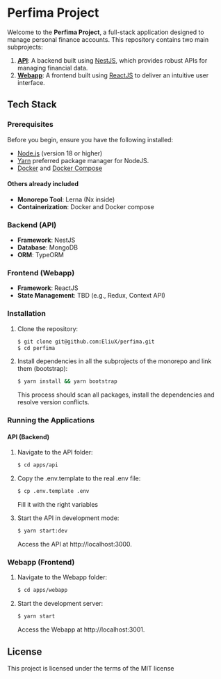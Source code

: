 # Perfima Project

Welcome to the **Perfima Project**, a full-stack application designed to manage personal finance accounts. This 
repository contains two main subprojects:

1. **[API](./api/README.md)**: A backend built using [NestJS](https://nestjs.com/), which provides robust APIs for 
   managing financial data.
2. **[Webapp](./webapp/README.md)**: A frontend built using [ReactJS](https://reactjs.org/) to deliver an intuitive 
   user interface.


## Tech Stack
### Prerequisites

Before you begin, ensure you have the following installed:

- [Node.js](https://nodejs.org/) (version 18 or higher)
- [Yarn](https://yarnpkg.com/) preferred package manager for NodeJS.
- [Docker](https://www.docker.com/) and [Docker Compose](https://docs.docker.com/compose/)
 
#### Others already included
- **Monorepo Tool**: Lerna (Nx inside)
- **Containerization**: Docker and Docker compose

### Backend (API)
- **Framework**: NestJS
- **Database**: MongoDB
- **ORM**: TypeORM

### Frontend (Webapp)
- **Framework**: ReactJS
- **State Management**: TBD (e.g., Redux, Context API)


### Installation

1. Clone the repository:
   ```bash
   $ git clone git@github.com:EliuX/perfima.git 
   $ cd perfima
   ```

2. Install dependencies in all the subprojects of the monorepo and link them (bootstrap):

    ```bash
   $ yarn install && yarn bootstrap 
   ``` 
   This process should scan all packages, install the dependencies and resolve version conflicts.

### Running the Applications
#### API (Backend)

1. Navigate to the API folder:

    ```bash
    $ cd apps/api
    ``` 
   
2. Copy the .env.template to the real .env file:

      ```bash
    $ cp .env.template .env
    ``` 
   
    Fill it with the right variables

3. Start the API in development mode:

    ```bash
    $ yarn start:dev
    ```
   
    Access the API at http://localhost:3000.

### Webapp (Frontend)

1. Navigate to the Webapp folder:

    ```bash
    $ cd apps/webapp
    ``` 

2. Start the development server:

    ```bash
    $ yarn start
    ```
   
   Access the Webapp at http://localhost:3001.


## License

This project is licensed under the terms of the MIT license
